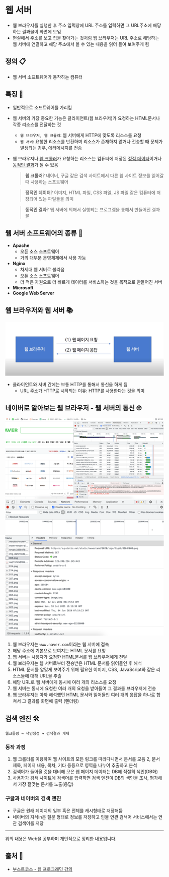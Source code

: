 # 웹 서버
- 웹 브라우저를 실행한 후 주소 입력창에 URL 주소를 입력하면 그 URL주소에 해당하는 결과물이 화면에 보임
- 현실에서 주소를 보고 집을 찾아가는 것처럼 웹 브라우저는 URL 주소로 해당하는 웹 서버에 연결하고 해당 주소에서 볼 수 있는 내용을 읽어 들여 보여주게 됨

## 정의 📋
- 웹 서버 소프트웨어가 동작하는 컴퓨터

## 특징 🙌
- 일반적으로 소프트웨어를 가리킴
- 웹 서버의 가장 중요한 기능은 클라이언트(웹 브라우저)가 요청하는 HTML문서나 각종 리소스를 전달하는 것
  - `웹 브라우저, 웹 크롤러`: 웹 서버에게 HTTP에 맞도록 리소스를 요청
  - `웹 서버`: 요청한 리소스를 반환하며 리소스가 존재하지 않거나 전송할 때 문제가 발생되는 경우, 에러메시지를 전송

- 웹 브라우저나 <u>웹 크롤러</u>가 요청하는 리소스는 컴퓨터에 저장된 <u>정적 데이터</u>이거나 <u>동적인 결과</u>가 될 수 있음
  > **웹 크롤러**? 네이버, 구글 같은 검색 사이트에서 다른 웹 사이트 정보를 읽어갈 때 사용하는 소프트웨어

  > **정적인 데이터**? 이미지, HTML 파일, CSS 파일, JS 파일 같은 컴퓨터에 저장되어 있는 파일들을 의미

  > **동적인 결과**? 웹 서버에 의해서 실행되는 프로그램을 통해서 만들어진 결과물

## 웹 서버 소프트웨어의 종류 🔩
- **Apache**
  - 오픈 소스 소프트웨어
  - 거의 대부분 운영체제에서 사용 가능
- **Nginx**
  - 차세대 웹 서버로 불리움
  - 오픈 소스 소프트웨어
  - 더 적은 자원으로 더 빠르게 데이터를 서비스하는 것을 목적으로 만들어진 서버
- **Microsoft**
- **Google Web Server**

## 웹 브라우저와 웹 서버 📚
<img src="./images/server2.png" width="600">

- 클라이언트와 서버 간에는 보통 HTTP를 통해서 통신을 하게 됨
  - URL 주소가 HTTP로 시작되는 이유: HTTP를 사용한다는 것을 의미

## 네이버로 알아보는 웹 브라우저 - 웹 서버의 통신 🌐
<img src="./images/naver.png" width="600">
<img src="./images/naver2.png" width="600">

1. 웹 브라우저는 `www.naver.com`이라는 웹 서버에 접속
2. 해당 주소에 기본으로 보여지는 HTML 문서를 요청
3. 웹 서버는 사용자가 요청한 HTML문서를 웹 브라우저에게 전달
4. 웹 브라우저는 웹 서버로부터 전송받은 HTML 문서를 읽어들인 후 해석
5. HTML 문서를 알맞게 보여주기 위해 필요한 이미지, CSS, JavaScript와 같은 리소스들에 대해 URL을 추출
6. 해당 URL로 웹 서버에게 동시에 여러 개의 리소스를 요청
7. 웹 서버는 동시에 요청한 여러 개의 요청을 받아들여 그 결과를 브라우저에 전송
8. 웹 브라우저는 아까 해석했던 HTML 문서와 읽어들인 여러 개의 응답을 하나로 합쳐서 그 결과를 화면에 출력 (렌더링)

## 검색 엔진 🛠
```
웹크롤링 → 색인생성 → 검색결과 게재
```
### 동작 과정
1. 웹 크롤러를 이용하여 웹 사이트의 모든 링크를 따라다니면서 문서를 모음
2, 문서 제목, 페이지 내용, 목차, 기타 등등으로 영역을 나누어 추출하고 분석
3. 검색어가 들어올 것을 대비해 모은 웹 페이지 데이터는 DB에 적절히 색인(DB화)
4. 사용자가 검색 사이트에 검색어를 입력하면 검색 엔진이 DB의 색인을 조사, 평가해서 가장 잘맞는 문서를 노출(응답)
### 구글과 네이버의 검색 엔진
- 구글은 원래 페이지의 일부 혹은 전체를 캐시형태로 저장해둠
- 네이버의 지식in은 질문 형태로 정보를 저장하고 인물 연관 검색어 서비스에서는 연관 검색어를 저장

- - -
위의 내용은 Web을 공부하며 개인적으로 정리한 내용입니다.
## 출처 📝
- [부스트코스 - 웹 프로그래밍 강의](https://www.boostcourse.org/web316/lecture/16661?isDesc=false)